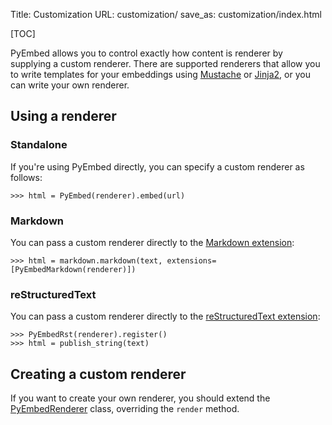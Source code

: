 Title: Customization
URL: customization/
save_as: customization/index.html

[TOC]

PyEmbed allows you to control exactly how content is renderer by supplying a custom renderer.  There are supported renderers that allow you to write templates for your embeddings using [Mustache](mustache/) or [Jinja2](jinja2/), or you can write your own renderer.

## Using a renderer ##

### Standalone ###

If you're using PyEmbed directly, you can specify a custom renderer as follows:

    >>> html = PyEmbed(renderer).embed(url)

### Markdown ###

You can pass a custom renderer directly to the [Markdown extension](/usage/markdown/):

    >>> html = markdown.markdown(text, extensions=[PyEmbedMarkdown(renderer)])

### reStructuredText ###

You can pass a custom renderer directly to the [reStructuredText extension](/usage/rst/):

    >>> PyEmbedRst(renderer).register()
    >>> html = publish_string(text)

## Creating a custom renderer ##

If you want to create your own renderer, you should extend the [PyEmbedRenderer](https://github.com/pyembed/pyembed/blob/master/pyembed/core/render.py) class, overriding the `render` method.
